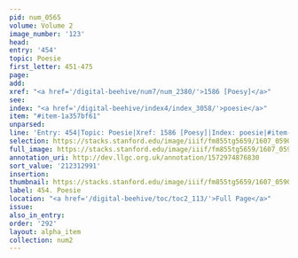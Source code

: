```yaml
---
pid: num_0565
volume: Volume 2
image_number: '123'
head:
entry: '454'
topic: Poesie
first_letter: 451-475
page:
add:
xref: "<a href='/digital-beehive/num7/num_2380/'>1586 [Poesy]</a>"
see:
index: "<a href='/digital-beehive/index4/index_3058/'>poesie</a>"
item: "#item-1a357bf61"
unparsed:
line: 'Entry: 454|Topic: Poesie|Xref: 1586 [Poesy]|Index: poesie|#item-1a357bf61'
selection: https://stacks.stanford.edu/image/iiif/fm855tg5659/1607_0590/321,2991,2973,830/full/0/default.jpg
full_image: https://stacks.stanford.edu/image/iiif/fm855tg5659/1607_0590/full/full/0/default.jpg
annotation_uri: http://dev.llgc.org.uk/annotation/1572974876830
sort_value: '212312991'
insertion:
thumbnail: https://stacks.stanford.edu/image/iiif/fm855tg5659/1607_0590/321,2991,600,180/250,/0/default.jpg
label: 454. Poesie
location: "<a href='/digital-beehive/toc/toc2_113/'>Full Page</a>"
issue:
also_in_entry:
order: '292'
layout: alpha_item
collection: num2
---
```

